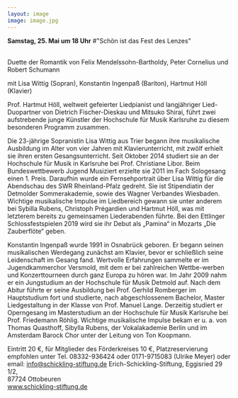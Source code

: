```yaml
---
layout: image
image: image.jpg
---
```


**Samstag, 25. Mai um 18 Uhr** 
#"Schön ist das Fest des Lenzes"  
   

Duette der Romantik von Felix Mendelssohn-Bartholdy, Peter Cornelius und Robert Schumann
  
mit Lisa Wittig (Sopran), Konstantin Ingenpaß (Bariton), Hartmut Höll (Klavier)  

Prof. Hartmut Höll, weltweit gefeierter Liedpianist und langjähriger Lied-Duopartner von Dietrich Fischer-Dieskau und Mitsuko Shirai, führt zwei aufstrebende junge Künstler der Hochschule für Musik Karlsruhe zu diesem besonderen Programm zusammen.

Die 23-jährige Sopranistin Lisa Wittig aus Trier begann ihre musikalische Ausbildung im Alter von vier Jahren mit Klavierunterricht, mit zwölf erhielt sie ihren ersten Gesangsunterricht. Seit Oktober 2014 studiert sie an der Hochschule für Musik in Karlsruhe bei Prof. Christiane Libor. Beim Bundeswettbewerb Jugend Musiziert erzielte sie 2011 im Fach Sologesang einen 1. Preis. Daraufhin wurde ein Fernsehportrait über Lisa Wittig für die Abendschau des SWR Rheinland-Pfalz gedreht. Sie ist Stipendiatin der Detmolder Sommerakademie, sowie des Wagner Verbandes Wiesbaden. Wichtige musikalische Impulse im Liedbereich gewann sie unter anderem bei Sybilla Rubens, Christoph Prégardien und Hartmut Höll, was mit letzterem bereits zu gemeinsamen Liederabenden führte. Bei den Ettlinger Schlossfestspielen 2019 wird sie ihr Debut als „Pamina“ in Mozarts „Die Zauberflöte“ geben. 

Konstantin Ingenpaß wurde 1991 in Osnabrück geboren. Er begann seinen musikalischen Werdegang zunächst am Klavier, bevor er schließlich seine Leidenschaft im Gesang fand. Wertvolle Erfahrungen sammelte er im Jugendkammerchor Versmold, mit dem er bei zahlreichen Wettbe-werben und Konzerttourneen durch ganz Europa zu hören war. Im Jahr 2009 nahm er ein Jungstudium an der Hochschule für Musik Detmold auf. Nach dem Abitur führte er seine Ausbildung bei Prof. Gerhild Romberger im Hauptstudium fort und studierte, nach abgeschlossenem Bachelor, Master Liedgestaltung in der Klasse von Prof. Manuel Lange. Derzeitig studiert er Operngesang im Masterstudium an der Hochschule für Musik Karlsruhe bei Prof. Friedemann Röhlig. Wichtige musikalische Impulse bekam er u. a. von Thomas Quasthoff, Sibylla Rubens, der Vokalakademie Berlin und im Amsterdam Barock Chor unter der Leitung von Ton Koopmann.



Eintritt 20 €, für Mitglieder des Förderkreises 10 €, Platzreservierung empfohlen unter
Tel. 08332-936424 oder 0171-9715083 (Ulrike Meyer) oder email: info@schickling-stiftung.de
Erich-Schickling-Stiftung, Eggisried 29 1/2,  
87724 Ottobeuren  	 
www.schickling-stiftung.de